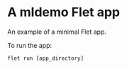 # A mldemo Flet app

An example of a minimal Flet app.

To run the app:

```
flet run [app_directory]
```